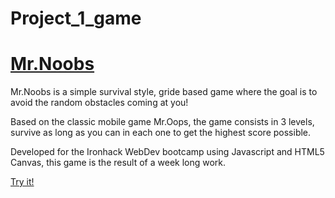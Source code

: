 # Project_1_game

<a href="https://prpedrosa.github.io/Project_1_game/"><h1>Mr.Noobs</h1></a>

Mr.Noobs is a simple survival style, gride based game where the goal is to avoid the random obstacles coming at you!

Based on the classic mobile game Mr.Oops, the game consists in 3 levels, survive as long as you can in each one to get the highest score possible.

Developed for the Ironhack WebDev bootcamp using Javascript and HTML5 Canvas, this game is the result of a week long work.

<a href="https://prpedrosa.github.io/Project_1_game/">Try it!</a>
